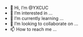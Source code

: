 - 👋 Hi, I’m @YXCUC
- 👀 I’m interested in ...
- 🌱 I’m currently learning ...
- 💞️ I’m looking to collaborate on ...
- 📫 How to reach me ...

<!---
YXCUC/YXCUC is a ✨ special ✨ repository because its `README.md` (this file) appears on your GitHub profile.
You can click the Preview link to take a look at your changes.
--->
